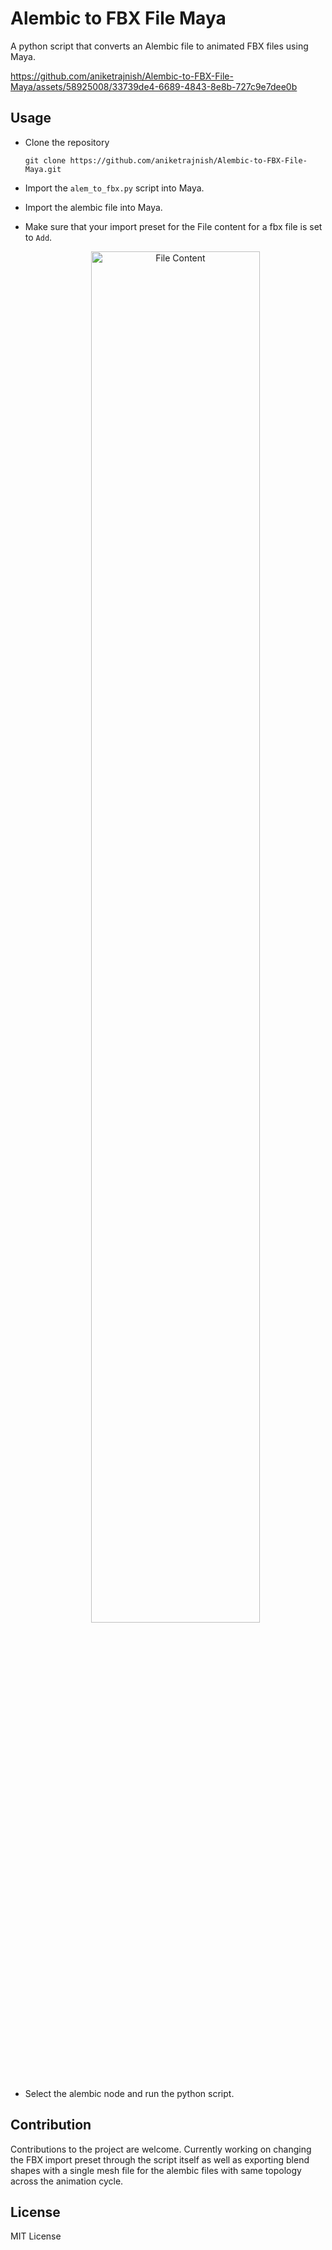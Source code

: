 # Alembic to FBX File Maya
 A python script that converts an Alembic file to animated FBX files using Maya. 

https://github.com/aniketrajnish/Alembic-to-FBX-File-Maya/assets/58925008/33739de4-6689-4843-8e8b-727c9e7dee0b

 ## Usage
 * Clone the repository
    ```
    git clone https://github.com/aniketrajnish/Alembic-to-FBX-File-Maya.git
    ```  
 * Import the `alem_to_fbx.py` script into Maya.
 * Import the alembic file into Maya.
 * Make sure that your import preset for the File content for a fbx file is set to  `Add`.   
   
    <p align="center">
   <img src="https://github.com/aniketrajnish/Alembic-to-FBX-File-Maya/assets/58925008/963328a6-8fca-42a9-944b-80aced85507c" alt="File Content" width="75%"/>
    </p>
   
 * Select the alembic node and run the python script.

## Contribution
Contributions to the project are welcome. Currently working on changing the FBX import preset through the script itself as well as exporting blend shapes with a single mesh file for the alembic files with same topology across the animation cycle.

## License
MIT License
